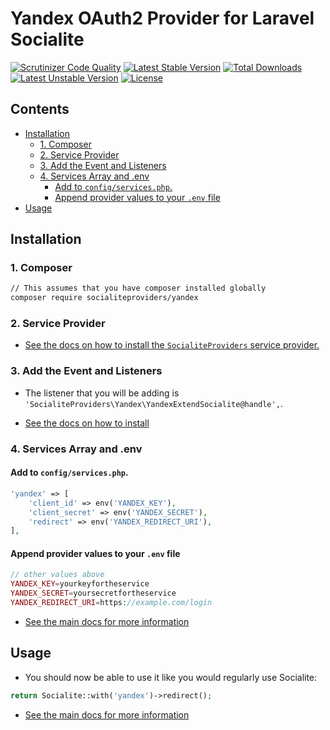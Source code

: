 # Yandex OAuth2 Provider for Laravel Socialite

[![Scrutinizer Code Quality](https://img.shields.io/scrutinizer/g/SocialiteProviders/Yandex.svg?style=flat-square)](https://scrutinizer-ci.com/g/SocialiteProviders/Yandex/?branch=master)
[![Latest Stable Version](https://img.shields.io/packagist/v/socialiteproviders/yandex.svg?style=flat-square)](https://packagist.org/packages/socialiteproviders/yandex)
[![Total Downloads](https://img.shields.io/packagist/dt/socialiteproviders/yandex.svg?style=flat-square)](https://packagist.org/packages/socialiteproviders/yandex)
[![Latest Unstable Version](https://img.shields.io/packagist/vpre/socialiteproviders/yandex.svg?style=flat-square)](https://packagist.org/packages/socialiteproviders/yandex)
[![License](https://img.shields.io/packagist/l/socialiteproviders/yandex.svg?style=flat-square)](https://packagist.org/packages/socialiteproviders/yandex)

<!-- START doctoc generated TOC please keep comment here to allow auto update -->
<!-- DON'T EDIT THIS SECTION, INSTEAD RE-RUN doctoc TO UPDATE -->
## Contents

- [Installation](#installation)
  - [1. Composer](#1-composer)
  - [2. Service Provider](#2-service-provider)
  - [3. Add the Event and Listeners](#3-add-the-event-and-listeners)
  - [4. Services Array and .env](#4-services-array-and-env)
    - [Add to `config/services.php`.](#add-to-configservicesphp)
    - [Append provider values to your `.env` file](#append-provider-values-to-your-env-file)
- [Usage](#usage)

<!-- END doctoc generated TOC please keep comment here to allow auto update -->


## Installation

### 1. Composer

```bash
// This assumes that you have composer installed globally
composer require socialiteproviders/yandex
```

### 2. Service Provider

* [See the docs on how to install the `SocialiteProviders` service provider.](https://github.com/SocialiteProviders/Manager#2-service-provider)


### 3. Add the Event and Listeners

* The listener that you will be adding is `'SocialiteProviders\Yandex\YandexExtendSocialite@handle',`.

* [See the docs on how to install](https://github.com/SocialiteProviders/Manager#3-add-the-event-and-listeners)

### 4. Services Array and .env

#### Add to `config/services.php`.

```php
'yandex' => [
    'client_id' => env('YANDEX_KEY'),
    'client_secret' => env('YANDEX_SECRET'),
    'redirect' => env('YANDEX_REDIRECT_URI'),
],
```

#### Append provider values to your `.env` file

```php
// other values above
YANDEX_KEY=yourkeyfortheservice
YANDEX_SECRET=yoursecretfortheservice
YANDEX_REDIRECT_URI=https://example.com/login
```

* [See the main docs for more information](https://github.com/SocialiteProviders/Manager#4-services-array-and-env)


## Usage

* You should now be able to use it like you would regularly use Socialite:

```php
return Socialite::with('yandex')->redirect();
```

* [See the main docs for more information](https://github.com/SocialiteProviders/Manager#usage)
